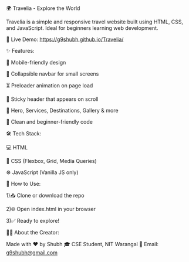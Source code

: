 🌍 Travelia - Explore the World

Travelia is a simple and responsive travel website built using HTML, CSS, and JavaScript. Ideal for beginners learning web development.

🔗 Live Demo:
https://g9shubh.github.io/Travelia/

✨ Features:

📱 Mobile-friendly design

📂 Collapsible navbar for small screens

⏳ Preloader animation on page load

📌 Sticky header that appears on scroll

🎯 Hero, Services, Destinations, Gallery & more

🧼 Clean and beginner-friendly code



🛠️ Tech Stack:

💻 HTML

🎨 CSS (Flexbox, Grid, Media Queries)

⚙️ JavaScript (Vanilla JS only)



🚀 How to Use:

1)📥 Clone or download the repo

2)🌐 Open index.html in your browser

3)✅ Ready to explore!



🙋‍♂️ About the Creator:

Made with ❤️ by Shubh
🎓 CSE Student, NIT Warangal
📧 Email: g9shubh@gmail.com

